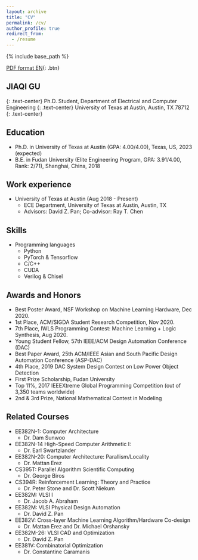 ```yaml
---
layout: archive
title: "CV"
permalink: /cv/
author_profile: true
redirect_from:
  - /resume
---
```


{% include base_path %}

[PDF format EN](/files/Resume_JiaqiGu_v7.pdf){: .btn}

## JIAQI GU
{: .text-center}
Ph.D. Student,  Department of Electrical and Computer Engineering
{: .text-center}
University of Texas at Austin,  Austin, TX 78712
{: .text-center}

Education
------
* Ph.D. in University of Texas at Austin (GPA: 4.00/4.00), Texas, US, 2023 (expected)
* B.E. in Fudan University (Elite Engineering Program, GPA: 3.91/4.00, Rank: 2/71), Shanghai, China, 2018


Work experience
------
* University of Texas at Austin (Aug 2018 - Present)
  * ECE Department, University of Texas at Austin, Austin, TX
  * Advisors: David Z. Pan; Co-advisor: Ray T. Chen


Skills
------
* Programming languages
  * Python
  * PyTorch \& Tensorflow
  * C/C++
  * CUDA
  * Verilog \& Chisel


Awards and Honors
------
* Best Poster Award, NSF Workshop on Machine Learning Hardware, Dec 2020.
* 1st Place, ACM/SIGDA Student Research Competition, Nov 2020.
* 7th Place, IWLS Programming Contest: Machine Learning + Logic Synthesis, Aug 2020.
* Young Student Fellow, 57th IEEE/ACM Design Automation Conference (DAC)
* Best Paper Award, 25th ACM/IEEE Asian and South Pacific Design Automation Conference (ASP-DAC)
* 4th Place, 2019 DAC System Design Contest on Low Power Object Detection
* First Prize Scholarship, Fudan University
* Top 11%, 2017 IEEEXtreme Global Programming Competition (out of 3,350 teams worldwide)
* 2nd & 3rd Prize, National Mathematical Contest in Modeling


Related Courses
------
* EE382N-1: Computer Architecture
  * Dr. Dam Sunwoo
* EE382N-14 High-Speed Computer Arithmetic I:
  * Dr. Earl Swartzlander
* EE382N-20: Computer Architecture: Parallism/Locality
  * Dr. Mattan Erez
* CS395T: Parallel Algorithm Scientific Computing
  * Dr. George Biros
* CS394R: Reinforcement Learning: Theory and Practice
  * Dr. Peter Stone and Dr. Scott Niekum
* EE382M: VLSI I
  * Dr. Jacob A. Abraham
* EE382M: VLSI Physical Design Automation
  * Dr. David Z. Pan
* EE382V: Cross-layer Machine Learning Algorithm/Hardware Co-design
  * Dr. Mattan Erez and Dr. Michael Orshansky
* EE382M-26: VLSI CAD and Optimization
  * Dr. David Z. Pan
* EE381V: Combinatorial Optimization
  * Dr. Constantine Caramanis

